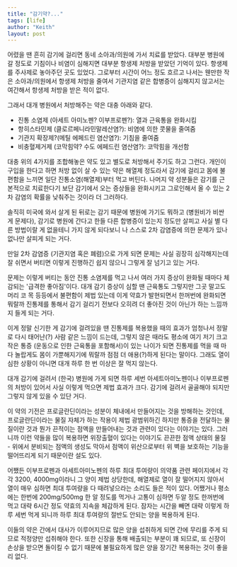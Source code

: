 ```yaml
---
title: "감기약?..."
tags: [life]
author: "Keith"
layout: post
---
```


어렸을 땐 흔히 감기에 걸리면 동네 소아과/의원에 가서 치료를 받았다. 대부분 병원에 갈 정도로 기침이나 비염이 심해지면 대부분 항생제 처방을 받았던 기억이 있다. 항생제를 주사제로 놓아주던 곳도 있었다. 그로부터 시간이 어느 정도 흐르고 나서는 웬만한 작은 소아과/의원에서 항생제 처방을 줄여서 기관지염 같은 합병증이 심해지지 않고서는 여간해서 항생제 처방을 받은 적이 없다.

그래서 대개 병원에서 처방해주는 약은 대충 아래와 같다. 
- 진통 소염제 (아세트 아미노펜? 이부프로펜?): 열과 근육통을 완화시킴
- 항히스타민제 (클로르페니라민말레산염?): 비염에 의한 콧물을 줄여줌
- 기관지 확장제?(메틸 에페드린 염산염?): 기침을 줄여줌
- 비충혈제거제 (코막힘약? 수도 에페드린 염산염?): 코막힘을 개선함

대충 위의 4가지를 조합해놓은 약도 있고 별도로 처방해서 주기도 하고 그런다. 개인이 구입을 한다고 하면 처방 없이 살 수 있는 약은 해열제 정도라서 감기에 걸리고 몸에 불편함을 느끼면 일단 진통소염(해열제)부터 먹고 버틴다. 나머지 약 성분들은 감기를 근본적으로 치료한다기 보단 감기에서 오는 증상들을 완화시키고 그로인해서 올 수 있는 2차 감염의 확률을 낮춰주는 것이라 더 그러하다. 

솔직히 미국에 와서 살게 된 뒤로는 감기 때문에 병원에 가기도 뭐하고 (병원비가 비싼 게 문제다), 감기로 병원에 간다고 한들 다른 합병증이 있는지 정도만 살피고 사실 별 다른 방법이랄 게 없을테니 가지 않게 되다보니 나 스스로 2차 감염증에 의한 문제가 있나 없나만 살피게 되는 거다.

만일 2차 감염증 (기관지염 혹은 폐렴)으로 가게 되면 문제는 사실 굉장히 심각해지는데 잘 쉬면서 버티면 이렇게 진행하긴 쉽지 않으니 그렇게 잘 넘기고 있는 거다. 

문제는 이렇게 버티는 동안 진통 소염제를 먹고 나서 여러 가지 증상이 완화될 때마다 체감되는 '급격한 좋아짐'이다. 대개 감기 증상이 심할 땐 근육통도 그렇지만 그곳 말고도 머리 코 목 등등에서 불편함이 제법 있는데 이게 약효가 발현되면서 한꺼번에 완화되면 뭐랄까 진통제를 통해서 감기 걸리기 전보다 오히려 더 좋아진 것이 아닌가 하는 느낌까지 들게 되는 거다. 

이게 정말 신기한 게 감기에 걸려있을 땐 진통제를 복용했을 때의 효과가 엄청나서 정말로 다시 태어난(?) 사람 같은 느낌이 드는데, 그렇지 않은 때라도 평소에 여기 저기 크고 작은 통증 (운동으로 인한 근육통을 포함해서)이 있는 나이가 되면 진통제를 먹을 때 마다 놀랍게도 몸이 가뿐해지기에 뭐랄까 점점 더 애용(?)하게 된다는 말이다. 그래도 열이 심한 상황이 아니면 대개 하루 한 번 이상은 잘 먹지 않는다. 

대개 감기에 걸려서 (한국) 병원에 가게 되면 하루 세번 아세트아미노펜이나 이부프로펜의 처방이 있어서 사실 이렇게 먹으면 제법 효과가 크다. 감기에 걸려서 골골해야 되지만 그렇지 않게 있을 수 있단 거다. 

이 약의 기전은 프로글란딘이라는 성분이 체내에서 만들어지는 것을 방해하는 것인데, 프로글란딘이라는 물질 자체가 하는 작용이 제법 광범위하긴 하지만 통증을 전달하는 물질이란 것과 뭔가 끈적이는 점액을 만들어내는 것과 관련이 있다는 이야기는 있다. 그러니까 이런 약들을 많이 복용하면 위장출혈이 있다는 이야기도 끈끈한 점액 상태의 물질 - 위에서 분비되는 점액의 생성도 막아서 점액이 위산으로부터 위 벽을 보호하는 기능을 떨어뜨리게 되기 때문이란 설도 있다. 

어쨌든 이부프로펜과 아세트아미노펜의 하루 최대 투여량이 의약품 관련 페이지에서 각각 3200, 4000mg이라니 그 양이 제법 상당한데, 해열제로 열이 잘 떨어지지 않아서 열이 매우 심하면 최대 투여량을 다 때려넣으라는 소리도 들은 적이 있다. 어쨌거나 평소에는 한번에 200mg/500mg 한 알 정도를 먹거나 고통이 심하면 두알 정도 한꺼번에 먹고 대략 6시간 정도 약효의 지속을 체감하게 된다. 잠자는 시간을 빼면 대략 이렇게 하루 세번 먹게 되니까 하루 최대 투여량의 절반도 안되는 양을 복용하게 된다. 

이들의 약은 간에서 대사가 이루어지므로 많은 양을 섭취하게 되면 간에 무리를 주게 되므로 적정양만 섭취해야 한다. 또한 신장을 통해 배출되는 부분이 꽤 되므로, 또 신장이 손상을 받으면 돌이킬 수 없기 때문에 불필요하게 많은 양을 장기간 복용하는 것이 좋을 리 없다. 